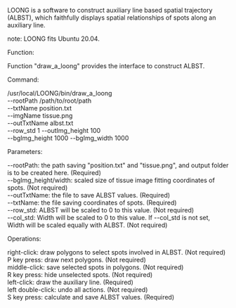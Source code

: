 LOONG is a software to construct auxiliary line based spatial trajectory (ALBST), which faithfully displays spatial relationships of spots along an auxiliary line.

note: LOONG fits Ubuntu 20.04.

Function:

Function "draw_a_loong" provides the interface to construct ALBST.

Command:

/usr/local/LOONG/bin/draw_a_loong  \
--rootPath /path/to/root/path   \
--txtName position.txt  \
--imgName tissue.png \
--outTxtName albst.txt \
--row_std 1 --outImg_height 100  \
--bgImg_height 1000  --bgImg_width 1000

Parameters:

--rootPath: the path saving "position.txt" and "tissue.png", and output folder is to be created here. (Required) \
--bgImg_height/width: scaled size of tissue image fitting coordinates of spots. (Not required) \
--outTxtName: the file to save ALBST values. (Required) \
--txtName: the file saving coordinates of spots. (Required) \
--row_std: ALBST will be scaled to 0 to this value. (Not required) \
--col_std: Width will be scaled to 0 to this value. If --col_std is not set, Width will be scaled equally with ALBST. (Not required)

Operations:

right-click: draw polygons to select spots involved in ALBST. (Not required) \
P key press: draw next polygons. (Not required) \
middle-click: save selected spots in polygons. (Not required) \
R key press: hide unselected spots. (Not required) \
left-click: draw the auxiliary line. (Required) \
left double-click: undo all actions. (Not required) \
S key press: calculate and save ALBST values. (Required)
